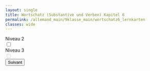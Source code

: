 ```yaml
---
layout: single
title: Wortschatz (Substantive und Verben) Kapitel 6
permalink: /allemand_main/9klasse_main/wortschatz6_lernkarten
classes: wide
---
```


<head>
  <meta charset="UTF-8">
  <meta name="viewport" content="width=device-width, initial-scale=1.0">
  <link rel="stylesheet" href="{{ site.baseurl }}/assets/css/style_flashcards_levels.css">
  <link rel="stylesheet" href="https://cdnjs.cloudflare.com/ajax/libs/font-awesome/5.15.4/css/all.min.css">
</head>

<div class="container">
  <div class="switch-container">
    <div>
      <div class="switch-label">Niveau 2</div>
      <label class="switch">
        <input type="checkbox" id="level-2-toggle">
        <span class="slider round"></span>
      </label>
    </div>
    <div>
      <div class="switch-label">Niveau 3</div>
      <label class="switch">
        <input type="checkbox" id="level-3-toggle" disabled>
        <span class="slider round"></span>
      </label>
    </div>
  </div>
  <div class="flashcard-container">
    <div class="flashcard" onclick="flipCard()">
      <div class="front" id="front-side"></div>
      <div class="back" id="back-side"></div>
    </div>
  </div>
  <button onclick="nextMember()">Suivant</button>
</div>

<script>
// Define the flashcard data variable and field names
const flashcardData = {{ site.data.wortschatz_9_6 | jsonify }};
console.log('Flashcard Data:', flashcardData);  // Debug statement
const varFront = 'fr';
const varBack = 'de';
const varArtikel = 'artikel_de';
const varPlural = "plural_de_end";
const varAudio = "audio";

let currentMemberIndex = Math.floor(Math.random() * flashcardData.length);
let selectedLevels = [1]; // By default, only level 1 is selected

// Initialize the flashcard with the first member's data
function initializeFlashcard() {
  updateFlashcard();
}

function updateFlashcard() {
  const filteredData = flashcardData.filter(item => selectedLevels.includes(Number(item.level)));
  console.log('Filtered Data:', filteredData);  // Debug statement
  if (filteredData.length === 0) {
    console.warn('No flashcards available for the selected levels.');
    document.getElementById('front-side').innerText = 'No flashcards available.';
    document.getElementById('back-side').innerText = '';
    return;
  }
  const randomIndex = Math.floor(Math.random() * filteredData.length);
  const member = filteredData[randomIndex];
  document.getElementById('front-side').innerText = member[varFront];
  setTimeout(() => {
    document.getElementById('back-side').innerHTML = `${member[varArtikel]} ${member[varBack]}, ${member[varPlural]}&nbsp;<i class="fas fa-volume-up" onclick="playAudio(event, '${member[varAudio]}')"></i>`;
  }, 300); // delay updating content to allow flip animation to complete
}

function flipCard() {
  document.querySelector('.flashcard').classList.toggle('flipped');
}

function getRandomMember() {
  const filteredData = flashcardData.filter(item => selectedLevels.includes(Number(item.level)));
  let randomIndex;
  do {
    randomIndex = Math.floor(Math.random() * filteredData.length);
  } while (randomIndex === currentMemberIndex);
  return randomIndex;
}

function nextMember() {
  if (document.querySelector('.flashcard').classList.contains('flipped')) {
    document.querySelector('.flashcard').classList.remove('flipped');
  }
  currentMemberIndex = getRandomMember();
  updateFlashcard();
}

// Function to toggle levels based on slider state
const level2Toggle = document.getElementById('level-2-toggle');
const level3Toggle = document.getElementById('level-3-toggle');

level2Toggle.addEventListener('change', function() {
  if (this.checked) {
    selectedLevels.push(2);
    level3Toggle.disabled = false;
  } else {
    selectedLevels = selectedLevels.filter(level => level !== 2 && level !== 3);
    level3Toggle.checked = false;
    level3Toggle.disabled = true;
  }
  updateFlashcard();
});

level3Toggle.addEventListener('change', function() {
  if (this.checked) {
    selectedLevels.push(3);
  } else {
    selectedLevels = selectedLevels.filter(level => level !== 3);
  }
  updateFlashcard();
});

// Function to play audio
function playAudio(event, url) {
  event.stopPropagation(); // Prevent the flashcard from flipping
  const audio = new Audio(url);
  audio.play();
}

// Initialize the flashcard when the page loads
document.addEventListener('DOMContentLoaded', initializeFlashcard);
</script>
